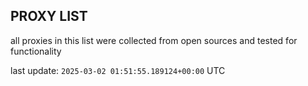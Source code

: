 ## PROXY LIST

all proxies in this list were collected from open sources and tested for functionality

last update: `2025-03-02 01:51:55.189124+00:00` UTC